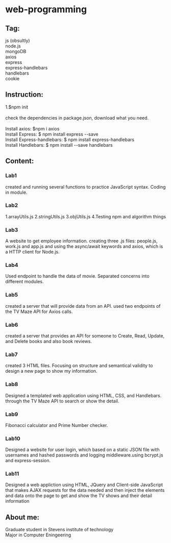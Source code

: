 # web-programming

## Tag:
js (obsultly)</br>
node.js</br>
mongoDB</br>
axios</br>
express</br>
express-handlebars</br>
handlebars</br>
cookie</br>

## Instruction:
1.$npm init</br></br>
check the dependencies in package.json, download what you need.</br></br>
Install axios: $npm i axios</br>
Install Express: $ npm install express --save</br>
Install Express-handlebars: $ npm install express-handlebars</br>
Install Handlebars: $ npm install --save handlebars</br>
## Content:
### Lab1
created and running several functions to practice JavaScript syntax. Coding in module.

### Lab2
1.arrayUtils.js
2.stringUtils.js
3.objUtils.js
4.Testing
npm and algorithm things

### Lab3
A website to get employee information.
creating three .js files: people.js, work.js and app.js and using the async/await keywords and axios, which is a HTTP client for Node.js.

### Lab4
Used endpoint to handle the data of movie. Separated concerns into different modules.

### Lab5
created a server that will provide data from an API. used two endpoints of the TV Maze API for Axios calls.

### Lab6
created a server that provides an API for someone to Create, Read, Update, and Delete books and also book reviews. 

### Lab7
created 3 HTML files. Focusing on structure and semantical validity to design a new page to show my information.

### Lab8
Designed a templated web application using HTML, CSS, and Handlebars. through the TV Maze API to search or show the detail.

### Lab9
Fibonacci calculator and Prime Number checker.

### Lab10
Designed a website for user login, which based on a static JSON file with usernames and hashed passwords and logging middleware.using bcrypt.js and express-session.
### Lab11
Designed a web appliction using HTML, JQuery and Client-side JavaScript that makes AJAX requests for the data needed and then inject the elements and data onto the page to get and show the TV shows and their detail information

## About me:
Graduate student in Stevens institute of technology</br>
Major in Computer Eningeering</br>
